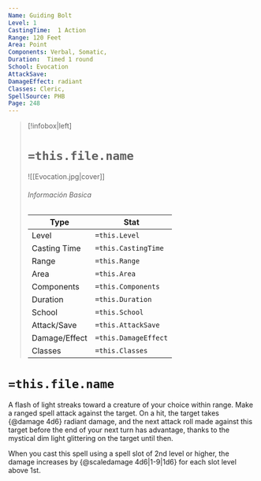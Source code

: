 ```yaml
---
Name: Guiding Bolt
Level: 1
CastingTime:  1 Action 
Range: 120 Feet
Area: Point
Components: Verbal, Somatic, 
Duration:  Timed 1 round
School: Evocation
AttackSave: 
DamageEffect: radiant
Classes: Cleric, 
SpellSource: PHB
Page: 248
---
```


>[!infobox|left]
># `=this.file.name`
>![[Evocation.jpg|cover]]
> ###### Información Basica
> Type |  Stat |
> ---|---|
> Level | `=this.Level` |
> Casting Time | `=this.CastingTime` |
> Range | `=this.Range` |
> Area | `=this.Area` |
> Components | `=this.Components` |
> Duration | `=this.Duration` |
> School | `=this.School` |
> Attack/Save | `=this.AttackSave` |
> Damage/Effect | `=this.DamageEffect` |
> Classes | `=this.Classes` |

# `=this.file.name`
A flash of light streaks toward a creature of your choice within range. Make a ranged spell attack against the target. On a hit, the target takes {@damage 4d6} radiant damage, and the next attack roll made against this target before the end of your next turn has advantage, thanks to the mystical dim light glittering on the target until then.



 


When you cast this spell using a spell slot of 2nd level or higher, the damage increases by {@scaledamage 4d6|1-9|1d6} for each slot level above 1st. 
